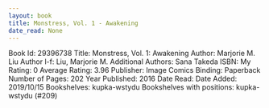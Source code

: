 ```yaml
---
layout: book
title: Monstress, Vol. 1 - Awakening
date_read: None
---
```


Book Id: 29396738
Title: Monstress, Vol. 1: Awakening
Author: Marjorie M. Liu
Author l-f: Liu, Marjorie M.
Additional Authors: Sana Takeda
ISBN: 
My Rating: 0
Average Rating: 3.96
Publisher: Image Comics
Binding: Paperback
Number of Pages: 202
Year Published: 2016
Date Read: 
Date Added: 2019/10/15
Bookshelves: kupka-wstydu
Bookshelves with positions: kupka-wstydu (#209)

